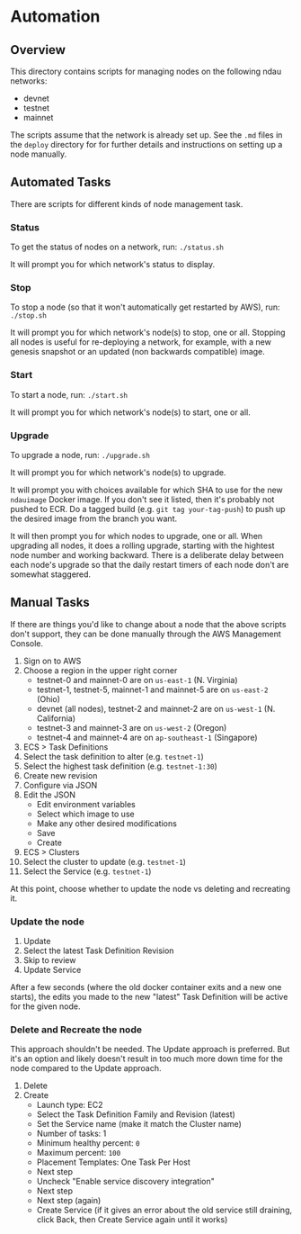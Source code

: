 # Automation

## Overview

This directory contains scripts for managing nodes on the following ndau networks:

* devnet
* testnet
* mainnet

The scripts assume that the network is already set up.  See the `.md` files in the `deploy` directory for for further details and instructions on setting up a node manually.

## Automated Tasks

There are scripts for different kinds of node management task.

### Status

To get the status of nodes on a network, run: `./status.sh`

It will prompt you for which network's status to display.

### Stop

To stop a node (so that it won't automatically get restarted by AWS), run: `./stop.sh`

It will prompt you for which network's node(s) to stop, one or all.  Stopping all nodes is useful for re-deploying a network, for example, with a new genesis snapshot or an updated (non backwards compatible) image.

### Start

To start a node, run: `./start.sh`

It will prompt you for which network's node(s) to start, one or all.

### Upgrade

To upgrade a node, run: `./upgrade.sh`

It will prompt you for which network's node(s) to upgrade.

It will prompt you with choices available for which SHA to use for the new `ndauimage` Docker image.  If you don't see it listed, then it's probably not pushed to ECR.  Do a tagged build (e.g. `git tag your-tag-push`) to push up the desired image from the branch you want.

It will then prompt you for which nodes to upgrade, one or all.  When upgrading all nodes, it does a rolling upgrade, starting with the hightest node number and working backward.  There is a deliberate delay between each node's upgrade so that the daily restart timers of each node don't are somewhat staggered.

## Manual Tasks

If there are things you'd like to change about a node that the above scripts don't support, they can be done manually through the AWS Management Console.

1. Sign on to AWS
1. Choose a region in the upper right corner
    - testnet-0 and mainnet-0 are on `us-east-1` (N. Virginia)
    - testnet-1, testnet-5, mainnet-1 and mainnet-5 are on `us-east-2` (Ohio)
    - devnet (all nodes), testnet-2 and mainnet-2 are on `us-west-1` (N. California)
    - testnet-3 and mainnet-3 are on `us-west-2` (Oregon)
    - testnet-4 and mainnet-4 are on `ap-southeast-1` (Singapore)
1. ECS > Task Definitions
1. Select the task definition to alter (e.g. `testnet-1`)
1. Select the highest task definition (e.g. `testnet-1:30`)
1. Create new revision
1. Configure via JSON
1. Edit the JSON
    - Edit environment variables
    - Select which image to use
    - Make any other desired modifications
    - Save
    - Create
1. ECS > Clusters
1. Select the cluster to update (e.g. `testnet-1`)
1. Select the Service (e.g. `testnet-1`)

At this point, choose whether to update the node vs deleting and recreating it.

### Update the node

1. Update
1. Select the latest Task Definition Revision
1. Skip to review
1. Update Service

After a few seconds (where the old docker container exits and a new one starts), the edits you made to the new "latest" Task Definition will be active for the given node.

### Delete and Recreate the node

This approach shouldn't be needed.  The Update approach is preferred.  But it's an option and likely doesn't result in too much more down time for the node compared to the Update approach.

1. Delete
1. Create
    - Launch type: EC2
    - Select the Task Definition Family and Revision (latest)
    - Set the Service name (make it match the Cluster name)
    - Number of tasks: 1
    - Minimum healthy percent: `0`
    - Maximum percent: `100`
    - Placement Templates: One Task Per Host
    - Next step
    - Uncheck "Enable service discovery integration"
    - Next step
    - Next step (again)
    - Create Service (if it gives an error about the old service still draining, click Back, then Create Service again until it works)
